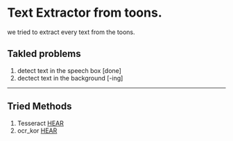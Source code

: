 # Text Extractor from toons.

we tried to extract every text from the toons.

## Takled problems

1. detect text in the speech box [done]
2. dectect text in the background [-ing]

* * *

## Tried Methods

1. Tesseract [HEAR](https://github.com/tesseract-ocr)
2. ocr_kor [HEAR](https://github.com/parksunwoo/ocr_kor)
